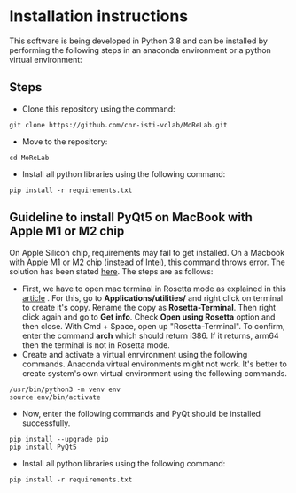 # Installation instructions
This software is being developed in Python 3.8 and can be installed by performing the following steps in an anaconda environment or a python virtual environment:

## Steps

- Clone this repository using the command:
~~~
git clone https://github.com/cnr-isti-vclab/MoReLab.git
~~~

- Move to the repository:
~~~
cd MoReLab
~~~

- Install all python libraries using the following command:
~~~
pip install -r requirements.txt
~~~



## Guideline to install PyQt5 on MacBook with Apple M1 or M2 chip
On Apple Silicon chip, requirements may fail to get installed. On a Macbook with Apple M1 or M2 chip (instead of Intel), this command throws error. The solution has been stated [here](https://stackoverflow.com/questions/65901162/how-can-i-run-pyqt5-on-my-mac-with-m1chip). The steps are as follows:
- First, we have to open mac terminal in Rosetta mode as explained in this [article](https://dev.to/courier/tips-and-tricks-to-setup-your-apple-m1-for-development-547g) . For this, go to **Applications/utilities/** and right click on terminal to create it's copy. Rename the copy as **Rosetta-Terminal**. Then right click again and go to **Get info**. Check  **Open using Rosetta** option and then close. With Cmd + Space, open up "Rosetta-Terminal". To confirm, enter the command **arch** which should return i386. If it returns, arm64 then the terminal is not in Rosetta mode.
- Create and activate a virtual enrvironment using the following commands. Anaconda virtual environments might not work. It's better to create system's own virtual environment using the following commands.
~~~
/usr/bin/python3 -m venv env
source env/bin/activate
~~~
- Now, enter the following commands and PyQt should be installed successfully.
~~~
pip install --upgrade pip
pip install PyQt5
~~~

- Install all python libraries using the following command:
~~~
pip install -r requirements.txt
~~~
